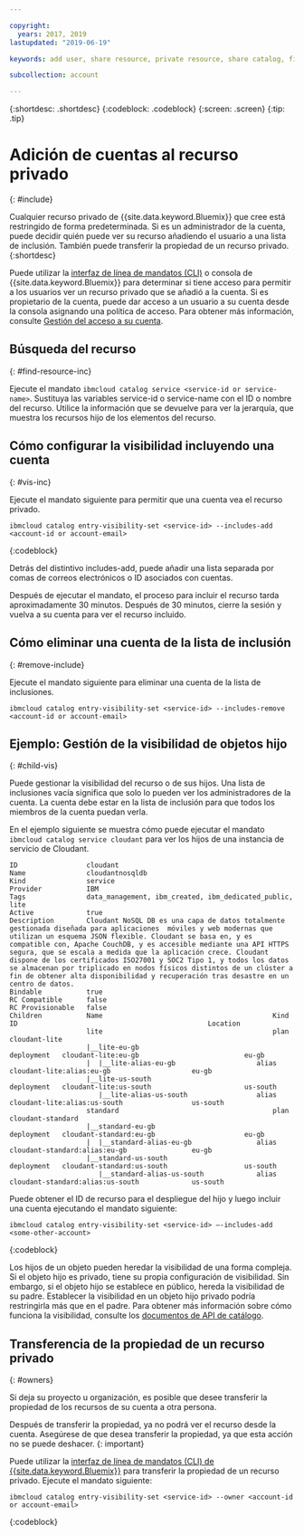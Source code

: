 ```yaml
---

copyright:
  years: 2017, 2019
lastupdated: "2019-06-19"

keywords: add user, share resource, private resource, share catalog, find resource, set visibility

subcollection: account

---
```


{:shortdesc: .shortdesc}
{:codeblock: .codeblock}
{:screen: .screen}
{:tip: .tip}

# Adición de cuentas al recurso privado
{: #include}

Cualquier recurso privado de {{site.data.keyword.Bluemix}} que cree está restringido de forma predeterminada. Si es un administrador de la cuenta, puede decidir quién puede ver su recurso añadiendo el usuario a una lista de inclusión. También puede transferir la propiedad de un recurso privado.
{:shortdesc}

Puede utilizar la [interfaz de línea de mandatos (CLI)](/docs/cli/reference/ibmcloud?topic=cloud-cli-ibmcloud_cli) o consola de {{site.data.keyword.Bluemix}} para determinar si tiene acceso para permitir a los usuarios ver un recurso privado que se añadió a la cuenta. Si es propietario de la cuenta, puede dar acceso a un usuario a su cuenta desde la consola asignando una política de acceso. Para obtener más información, consulte [Gestión del acceso a su cuenta](/docs/account?topic=account-find-access).

## Búsqueda del recurso
{: #find-resource-inc}

Ejecute el mandato `ibmcloud catalog service <service-id or service-name>`. Sustituya las variables service-id o service-name con el ID o nombre del recurso. Utilice la información que se devuelve para ver la jerarquía, que muestra los recursos hijo de los elementos del recurso.

## Cómo configurar la visibilidad incluyendo una cuenta
{: #vis-inc}

Ejecute el mandato siguiente para permitir que una cuenta vea el recurso privado.

```
ibmcloud catalog entry-visibility-set <service-id> --includes-add <account-id or account-email>
```
{:codeblock}

Detrás del distintivo includes-add, puede añadir una lista separada por comas de correos electrónicos o ID asociados con cuentas.

Después de ejecutar el mandato, el proceso para incluir el recurso tarda aproximadamente 30 minutos. Después de 30 minutos, cierre la sesión y vuelva a su cuenta para ver el recurso incluido.

## Cómo eliminar una cuenta de la lista de inclusión
{: #remove-include}

Ejecute el mandato siguiente para eliminar una cuenta de la lista de inclusiones.

`ibmcloud catalog entry-visibility-set <service-id> --includes-remove <account-id or account-email>`

## Ejemplo: Gestión de la visibilidad de objetos hijo
{: #child-vis}

Puede gestionar la visibilidad del recurso o de sus hijos. Una lista de inclusiones vacía significa que solo lo pueden ver los administradores de la cuenta. La cuenta debe estar en la lista de inclusión para que todos los miembros de la cuenta puedan verla.

En el ejemplo siguiente se muestra cómo puede ejecutar el mandato `ibmcloud catalog service cloudant` para ver los hijos de una instancia de servicio de Cloudant.

```
ID                 cloudant
Name               cloudantnosqldb
Kind               service
Provider           IBM
Tags               data_management, ibm_created, ibm_dedicated_public, lite
Active             true
Description        Cloudant NoSQL DB es una capa de datos totalmente gestionada diseñada para aplicaciones  móviles y web modernas que utilizan un esquema JSON flexible. Cloudant se basa en, y es compatible con, Apache CouchDB, y es accesible mediante una API HTTPS segura, que se escala a medida que la aplicación crece. Cloudant dispone de los certificados ISO27001 y SOC2 Tipo 1, y todos los datos se almacenan por triplicado en nodos físicos distintos de un clúster a fin de obtener alta disponibilidad y recuperación tras desastre en un centro de datos.
Bindable           true
RC Compatible      false
RC Provisionable   false
Children           Name                                          Kind         ID                                               Location
                   lite                                          plan         cloudant-lite
                   |__lite-eu-gb                             deployment   cloudant-lite:eu-gb                          eu-gb
                   |  |__lite-alias-eu-gb                    alias        cloudant-lite:alias:eu-gb                    eu-gb
                   |__lite-us-south                          deployment   cloudant-lite:us-south                       us-south
                      |__lite-alias-us-south                 alias        cloudant-lite:alias:us-south                 us-south
                   standard                                      plan         cloudant-standard
                   |__standard-eu-gb                         deployment   cloudant-standard:eu-gb                      eu-gb
                   |  |__standard-alias-eu-gb                alias        cloudant-standard:alias:eu-gb                eu-gb
                   |__standard-us-south                      deployment   cloudant-standard:us-south                   us-south
                      |__standard-alias-us-south             alias        cloudant-standard:alias:us-south             us-south
```

Puede obtener el ID de recurso para el despliegue del hijo y luego incluir una cuenta ejecutando el mandato siguiente:

```
ibmcloud catalog entry-visibility-set <service-id> —-includes-add <some-other-account>
```
{:codeblock}

Los hijos de un objeto pueden heredar la visibilidad de una forma compleja. Si el objeto hijo es privado, tiene su propia configuración de visibilidad. Sin embargo, si el objeto hijo se establece en público, hereda la visibilidad de su padre. Establecer la visibilidad en un objeto hijo privado podría restringirla más que en el padre. Para obtener más información sobre cómo funciona la visibilidad, consulte los [documentos de API de catálogo](https://{DomainName}/apidocs/globalcatalog).

## Transferencia de la propiedad de un recurso privado
{: #owners}

Si deja su proyecto u organización, es posible que desee transferir la propiedad de los recursos de su cuenta a otra persona.

Después de transferir la propiedad, ya no podrá ver el recurso desde la cuenta. Asegúrese de que desea transferir la propiedad, ya que esta acción no se puede deshacer.
{: important}

Puede utilizar la [interfaz de línea de mandatos (CLI) de {{site.data.keyword.Bluemix}}](/docs/cli/reference/ibmcloud?topic=cloud-cli-ibmcloud_cli) para transferir la propiedad de un recurso privado. Ejecute el mandato siguiente:

```
ibmcloud catalog entry-visibility-set <service-id> --owner <account-id or account-email>
```
{:codeblock}
